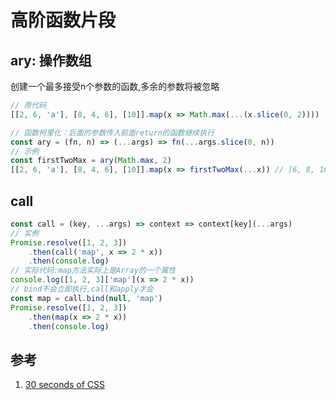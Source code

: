 # 高阶函数片段

## ary: 操作数组
创建一个最多接受n个参数的函数,多余的参数将被忽略

```js
// 原代码
[[2, 6, 'a'], [8, 4, 6], [10]].map(x => Math.max(...(x.slice(0, 2))))

// 函数柯里化：后面的参数传入前面return的函数继续执行
const ary = (fn, n) => (...args) => fn(...args.slice(0, n))
// 示例
const firstTwoMax = ary(Math.max, 2)
[[2, 6, 'a'], [8, 4, 6], [10]].map(x => firstTwoMax(...x)) // [6, 8, 10]
```

## call

```js
const call = (key, ...args) => context => context[key](...args)
// 实例
Promise.resolve([1, 2, 3])
    .then(call('map', x => 2 * x))
    .then(console.log)
// 实际代码:map方法实际上是Array的一个属性
console.log([1, 2, 3]['map'](x => 2 * x))
// bind不会立即执行,call和apply才会
const map = call.bind(null, 'map')
Promise.resolve([1, 2, 3])
    .then(map(x => 2 * x))
    .then(console.log)
```

## 参考
1. [30 seconds of CSS](https://css.30secondsofcode.org/)